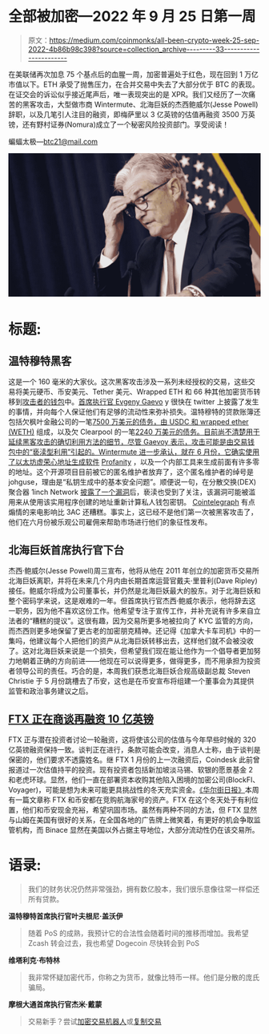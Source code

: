 # 全部被加密—2022 年 9 月 25 日第一周

> 原文：<https://medium.com/coinmonks/all-been-crypto-week-25-sep-2022-4b86b98c398?source=collection_archive---------33----------------------->

在美联储再次加息 75 个基点后的血腥一周，加密普遍处于红色，现在回到 1 万亿市值以下。ETH 承受了抛售压力，在合并交易中失去了大部分优于 BTC 的表现。在证交会的诉讼似乎接近尾声后，唯一表现突出的是 XPR。我们又经历了一次痛苦的黑客攻击，大型做市商 Wintermute、北海巨妖的杰西鲍威尔(Jesse Powell)辞职，以及几笔引人注目的融资，即梅萨里以 3 亿英镑的估值再融资 3500 万英镑，还有野村证券(Nomura)成立了一个秘密风险投资部门。享受阅读！

蝙蝠太极—[btc21@mail.com](mailto:btc21@mail.com)

![](img/1894ff5c11d93d54ec6e25e721a9f5e5.png)

# 标题:

## **温特穆特黑客**

这是一个 160 毫米的大家伙。这次黑客攻击涉及一系列未经授权的交易，这些交易将美元硬币、币安美元、Tether 美元、Wrapped ETH 和 66 种其他加密货币转移到[攻击者的钱包](https://etherscan.io/tx/0xedd31e2a949b7957a786d44b071dbe1bc5abd5c57e269edb9ec2bf1af30e9ec4)中。[首席执行官 Evgeny Gaevo](https://twitter.com/wintermute_t/status/1572531790904168449) y 很快在 twitter 上披露了发生的事情，并向每个人保证他们有足够的流动性来弥补损失。温特穆特的贷款账簿还包括欠枫叶金融公司的一笔[7500 万美元的债务，由 USDC 和 wrapped ether (WETH)](https://app.maple.finance/#/earn/pool/0x6f6c8013f639979c84b756c7fc1500eb5af18dc4) 组成，以及欠 Clearpool 的一笔[2240 万美元的债务。目前尚不清楚用于延续黑客攻击的确切利用方法的细节，尽管 Gaevoy 表示，攻击可能是由交易钱包中的“亵渎型利用”引起的。Wintermute 进一步承认，就在 6 月份，它确实使用了以太坊虚荣心地址生成软件](https://app.clearpool.finance/pool/0xCb288b6d30738db7E3998159d192615769794B5b?market=mainnet) [Profanity](https://github.com/johguse/profanity) ，以及一个内部工具来生成前面有许多零的地址。这个开源项目目前被它的匿名维护者放弃了，这个匿名维护者的绰号是 johguse，理由是“私钥生成中的基本安全问题”。顺便说一句，在分散交换(DEX)聚合器 1inch Network [披露了一个漏洞](https://blog.1inch.io/a-vulnerability-disclosed-in-profanity-an-ethereum-vanity-address-tool-68ed7455fc8c)后，亵渎也受到了关注，该漏洞可能被滥用来从使用该实用程序创建的地址重新计算私人钱包密钥。 [Cointelegraph](https://cointelegraph.com/news/the-impact-of-the-wintermute-hack-could-have-been-worse-than-3ac-voyager-and-celsius-here-is-why) 有点煽情的来电影响比 3AC 还糟糕。事实上，这已经不是他们第一次被黑客攻击了，他们在六月份被乐观公司雇佣来帮助市场进行他们的象征性发布。

## 北海巨妖首席执行官下台

杰西·鲍威尔(Jesse Powell)周三宣布，他将从他在 2011 年创立的加密货币交易所北海巨妖离职，并将在未来几个月内由长期首席运营官戴夫·里普利(Dave Ripley)接任。鲍威尔将成为公司董事长，并仍然是北海巨妖最大的股东。对于北海巨妖和整个密码学来说，这是艰难的一年。但首席执行官杰西·鲍威尔表示，他将辞去这一职务，因为他不喜欢这份工作。他希望专注于宣传工作，并补充说有许多来自立法者的“糟糕的提议”。这很有趣，因为交易所更多地被拉向了 KYC 监管的方向，而杰西则更多地保留了更古老的加密朋克精神。还记得《加拿大卡车司机》中的一集吗，他建议每个人把他们的资产从北海巨妖转移出去，这样他们就不会被没收了。这对北海巨妖来说是一个损失，但希望我们现在能让他作为一个倡导者更加努力地朝着正确的方向前进——他现在可以说得更多，做得更多，而不用承担为投资者领导公司的责任。巧合的是，本周我们获悉北海巨妖合规高级副总裁 Steven Christie 于 5 月份跳槽去了币安，这也是在币安宣布将组建一个董事会为其提供监管和政治事务建议之后。

## [FTX 正在商谈再融资 10 亿英镑](https://www.cnbc.com/2022/09/21/ftx-in-talks-to-raise-1-billion-at-valuation-of-about-32-billion.html)

FTX 正与潜在投资者讨论一轮融资，这将使该公司的估值与今年早些时候的 320 亿英镑融资保持一致。谈判正在进行，条款可能会改变，消息人士称，由于谈判是保密的，他们要求不透露姓名。继 FTX 1 月份的上一次融资后，Coindesk 此前曾报道过一次估值持平的投资。现有投资者包括新加坡淡马锡、软银的愿景基金 2 和老虎环球。显然，他们一直在部署资本收购其他陷入困境的加密公司(BlockFI、Voyager)，可能是想为未来可能更具挑战性的冬天充实资金。[《华尔街日报》](https://www.wsj.com/articles/binance-and-ftx-make-top-bids-for-bankrupt-lender-voyager-11663708731)本周有一篇文章称 FTX 和币安都在竞购航海家号的资产。FTX 在这个冬天处于有利位置，他们和币安现金充裕，希望巩固市场。虽然有两种不同的方法，但 FTX 显然与山姆在美国有很好的关系，在全国各地的广告牌上微笑着，有更好的机会争取监管机构，而 Binace 显然在美国以外占据主导地位，大部分流动性仍在该交易所。

# **语录:**

> 我们的财务状况仍然非常强劲，拥有数亿股本，我们很乐意像往常一样偿还所有贷款。

**温特穆特首席执行官叶夫根尼·盖沃伊**

> 随着 PoS 的成熟，我预计它的合法性会随着时间的推移而增加。我希望 Zcash 转会过去，我也希望 Dogecoin 尽快转会到 PoS

**维塔利克·布特林**

> 我非常怀疑加密代币，你称之为货币，就像比特币一样。他们是分散的庞氏骗局。

**摩根大通首席执行官杰米·戴蒙**

> 交易新手？尝试[加密交易机器人](/coinmonks/crypto-trading-bot-c2ffce8acb2a)或[复制交易](/coinmonks/top-10-crypto-copy-trading-platforms-for-beginners-d0c37c7d698c)